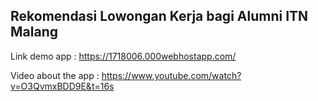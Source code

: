 ## Rekomendasi Lowongan Kerja bagi Alumni ITN Malang

Link demo app : https://1718006.000webhostapp.com/

Video about the app : https://www.youtube.com/watch?v=O3QvmxBDD9E&t=16s
